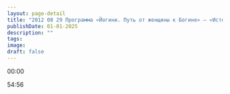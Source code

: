 ```yaml
---
layout: page-detail
title: "2012 08 29 Программа «Йогини. Путь от женщины к Богине» – «Истории о йогинях Тантры»."
publishDate: 01-01-2025
description: ""
tags:
image:
draft: false
---
```


00:00 

54:56 

  
